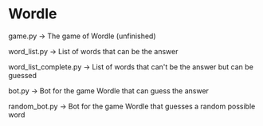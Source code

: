 # Wordle

game.py -> The game of Wordle (unfinished)

word_list.py -> List of words that can be the answer

word_list_complete.py -> List of words that can't be the answer but can be guessed

bot.py -> Bot for the game Wordle that can guess the answer

random_bot.py -> Bot for the game Wordle that guesses a random possible word

